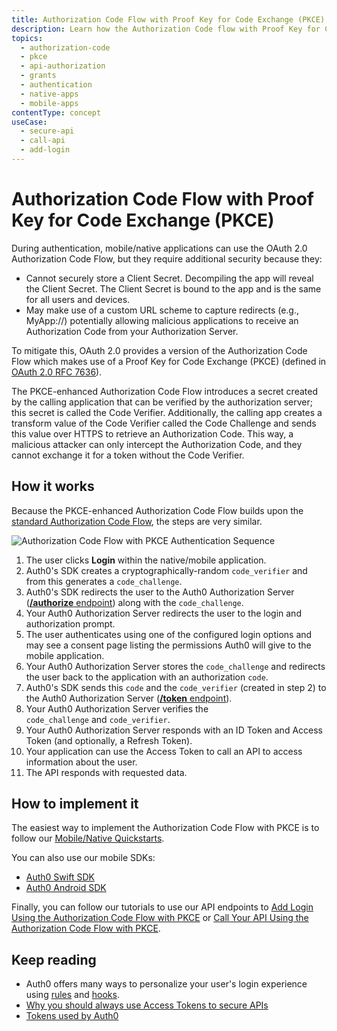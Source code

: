 ```yaml
---
title: Authorization Code Flow with Proof Key for Code Exchange (PKCE)
description: Learn how the Authorization Code flow with Proof Key for Code Exchange (PKCE) works and why you should use it for native and mobile apps.
topics:
  - authorization-code
  - pkce
  - api-authorization
  - grants
  - authentication
  - native-apps
  - mobile-apps
contentType: concept
useCase:
  - secure-api
  - call-api
  - add-login
---
```

# Authorization Code Flow with Proof Key for Code Exchange (PKCE)

During authentication, mobile/native applications can use the OAuth 2.0 Authorization Code Flow, but they require additional security because they:

* Cannot securely store a Client Secret. Decompiling the app will reveal the Client Secret. The Client Secret is bound to the app and is the same for all users and devices.
* May make use of a custom URL scheme to capture redirects (e.g., MyApp://) potentially allowing malicious applications to receive an Authorization Code from your Authorization Server.

To mitigate this, OAuth 2.0 provides a version of the Authorization Code Flow which makes use of a Proof Key for Code Exchange (PKCE) (defined in [OAuth 2.0 RFC 7636](https://tools.ietf.org/html/rfc7636)). 

The PKCE-enhanced Authorization Code Flow introduces a secret created by the calling application that can be verified by the authorization server; this secret is called the Code Verifier. Additionally, the calling app creates a transform value of the Code Verifier called the Code Challenge and sends this value over HTTPS to retrieve an Authorization Code. This way, a malicious attacker can only intercept the Authorization Code, and they cannot exchange it for a token without the Code Verifier.

## How it works

Because the PKCE-enhanced Authorization Code Flow builds upon the [standard Authorization Code Flow](), the steps are very similar.

![Authorization Code Flow with PKCE Authentication Sequence](/media/articles/flows/concepts/auth-sequence-mobile-login-flow.png)


1. The user clicks **Login** within the native/mobile application.
2. Auth0's SDK creates a cryptographically-random `code_verifier` and from this generates a `code_challenge`.
3. Auth0's SDK redirects the user to the Auth0 Authorization Server ([**/authorize** endpoint](/api/authentication#authorization-code-grant-pkce-)) along with the `code_challenge`.
4. Your Auth0 Authorization Server redirects the user to the login and authorization prompt.
5. The user authenticates using one of the configured login options and may see a consent page listing the permissions Auth0 will give to the mobile application.
6. Your Auth0 Authorization Server stores the `code_challenge` and redirects the user back to the application with an authorization `code`.
7. Auth0's SDK sends this `code` and the `code_verifier` (created in step 2) to the Auth0 Authorization Server ([**/token** endpoint](/api/authentication?http#authorization-code-pkce-)).
8. Your Auth0 Authorization Server verifies the `code_challenge` and `code_verifier`.
9. Your Auth0 Authorization Server responds with an ID Token and Access Token (and optionally, a Refresh Token).
10. Your application can use the Access Token to call an API to access information about the user.
11. The API responds with requested data.


## How to implement it

The easiest way to implement the Authorization Code Flow with PKCE is to follow our [Mobile/Native Quickstarts](/quickstart/native).

You can also use our mobile SDKs:

* [Auth0 Swift SDK](/libraries/auth0-swift)
* [Auth0 Android SDK](/libraries/auth0-android)

Finally, you can follow our tutorials to use our API endpoints to [Add Login Using the Authorization Code Flow with PKCE](/flows/guides/auth-code-pkce/add-login-auth-code-pkce) or [Call Your API Using the Authorization Code Flow with PKCE](/flows/guides/auth-code-pkce/call-api-auth-code-pkce).

## Keep reading

- Auth0 offers many ways to personalize your user's login experience using [rules](/rules) and [hooks](/hooks).
- [Why you should always use Access Tokens to secure APIs](/api-auth/why-use-access-tokens-to-secure-apis)
- [Tokens used by Auth0](/tokens)
